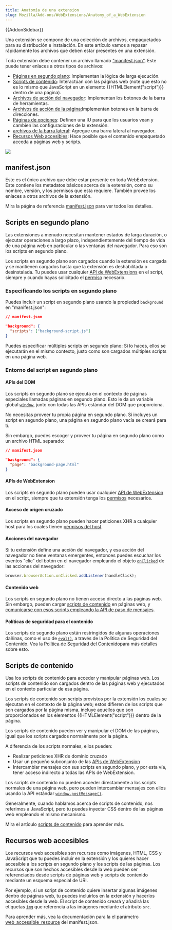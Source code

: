 ```yaml
---
title: Anatomía de una extension
slug: Mozilla/Add-ons/WebExtensions/Anatomy_of_a_WebExtension
---
```


{{AddonSidebar}}

Una extensión se compone de una colección de archivos, empaquetados para su distribución e instalación. En este artículo vamos a repasar rápidamente los archivos que deben estar presentes en una extensión.

Toda extensión debe contener un archivo llamado ["manifest.json"](/es/docs/Mozilla/Add-ons/WebExtensions/Anatomy_of_a_WebExtension#manifest.json). Este puede tener enlaces a otros tipos de archivos:

- [Páginas en segundo plano](/es/docs/Mozilla/Add-ons/WebExtensions/Anatomy_of_a_WebExtension#scripts_en_segundo_plano): Implementan la lógica de larga ejecución.
- [Scripts de contenido](/es/docs/Mozilla/Add-ons/WebExtensions/Anatomy_of_a_WebExtension#scripts_de_contenido): Interactúan con las páginas web (note que esto no es lo mismo que JavaScript en un elemento {{HTMLElement("script")}} dentro de una página).
- [Archivos de acción del navegador](/es/docs/Mozilla/Add-ons/WebExtensions/Anatomy_of_a_WebExtension#acciones_del_navegador_2): Implementan los botones de la barra de herramientas.
- [Archivos de acción de la página:](/es/docs/Mozilla/Add-ons/WebExtensions/Anatomy_of_a_WebExtension#acciones_de_las_páginas)Implementan botones en la barra de direcciones.
- [Páginas de opciones](/es/docs/Mozilla/Add-ons/WebExtensions/Anatomy_of_a_WebExtension#opciones_de_las_páginas): Definen una IU para que los usuarios vean y cambien las configuraciones de la extensión.
- [archivos de la barra lateral](/es/docs/Mozilla/Add-ons/WebExtensions/user_interface/Sidebars): Agregue una barra lateral al navegador.
- [Recursos Web accesibles](/es/docs/Mozilla/Add-ons/WebExtensions/Anatomy_of_a_WebExtension#recursos_web_accesibles): Hace posible que el contenido empaquetado acceda a páginas web y scripts.

![](webextension-anatomy.png)

## manifest.json

Este es el único archivo que debe estar presente en toda WebExtension. Este contiene los metadatos básicos acerca de la extensión, como su nombre, versión, y los permisos que esta requiere. También provee los enlaces a otros archivos de la extensión.

Mira la página de referencia [manifest.json](/es/docs/Mozilla/Add-ons/WebExtensions/manifest.json) para ver todos los detalles.

## Scripts en segundo plano

Las extensiones a menudo necesitan mantener estados de larga duración, o ejecutar operaciones a largo plazo, independientemente del tiempo de vida de una página web en particular o las ventanas del navegador. Para eso son los scripts en segundo plano.

Los scripts en segundo plano son cargados cuando la extensión es cargada y se mantienen cargados hasta que la extensión es deshabilitada o desinstalada. Tu puedes usar cualquier [API de WebExtensions](/es/docs/Mozilla/Add-ons/WebExtensions/API) en el script, siempre y cuando hayas solicitado el [permiso](/es/docs/Mozilla/Add-ons/WebExtensions/manifest.json/permissions) necesario.

### Especificando los scripts en segundo plano

Puedes incluir un script en segundo plano usando la propiedad `background` en "manifest.json":

```json
// manifest.json

"background": {
  "scripts": ["background-script.js"]
}
```

Puedes especificar múltiples scripts en segundo plano: Si lo haces, ellos se ejecutarán en el mismo contexto, justo como son cargados múltiples scripts en una página web.

### Entorno del script en segundo plano

#### APIs del DOM

Los scripts en segundo plano se ejecuta en el contexto de páginas especiales llamadas páginas en segundo plano. Esto le da un variable global [`window`](/es/docs/Web/API/Window), junto con todas las APIs estándar del DOM que proporciona.

No necesitas proveer tu propia página en segundo plano. Si incluyes un script en segundo plano, una página en segundo plano vacía se creará para ti.

Sin embargo, puedes escoger y proveer tu página en segundo plano como un archivo HTML separado:

```json
// manifest.json

"background": {
  "page": "background-page.html"
}
```

#### APIs de WebExtension

Los scripts en segundo plano pueden usar cualquier [API de WebExtension](/es/docs/Mozilla/Add-ons/WebExtensions/API) en el script, siempre que tu extensión tenga los [permisos](/es/docs/Mozilla/Add-ons/WebExtensions/manifest.json/permissions) necesarios.

#### Acceso de origen cruzado

Los scripts en segundo plano pueden hacer peticiones XHR a cualquier host para los cuales tienen [permisos del host](/es/docs/Mozilla/Add-ons/WebExtensions/manifest.json/permissions).

#### Acciones del navegador

Si tu extensión define una acción del navegador, y esa acción del navegador no tiene ventanas emergentes, entonces puedes escuchar los eventos "clic" del botón en el navegador empleando el objeto [`onClicked`](/es/docs/Mozilla/Add-ons/WebExtensions/API/browserAction#onclicked) de las acciones del navegador:

```js
browser.browserAction.onClicked.addListener(handleClick);
```

#### Contenido web

Los scripts en segundo plano no tienen acceso directo a las páginas web. Sin embargo, pueden cargar [scripts de contenido](/es/docs/Mozilla/Add-ons/WebExtensions/Content_scripts) en páginas web, y [comunicarse con esos scripts empleando la API de paso de mensajes](/es/docs/Mozilla/Add-ons/WebExtensions/Content_scripts#communicating_with_background_scripts).

#### Políticas de seguridad para el contenido

Los scripts de segundo plano están restringidos de algunas operaciones dañinas, como el uso de [`eval()`](/es/docs/Web/JavaScript/Reference/Global_Objects/eval), a través de la Política de Seguridad del Contenido. Vea la [Política de Seguridad del Contenido](/es/docs/Mozilla/Add-ons/WebExtensions/Content_Security_Policy)para más detalles sobre esto.

## Scripts de contenido

Usa los scripts de contenido para acceder y manipular páginas web. Los scripts de contenido son cargados dentro de las páginas web y ejecutados en el contexto particular de esa página.

Los scripts de contenido son scripts provistos por la extensión los cuales se ejecutan en el contexto de la página web; estos difieren de los scripts que son cargados por la página misma, incluye aquellos que son proporcionados en los elementos {{HTMLElement("script")}} dentro de la página.

Los scripts de contenido pueden ver y manipular el DOM de las páginas, igual que los scripts cargados normalmente por la página.

A diferencia de los scripts normales, ellos pueden:

- Realizar peticiones XHR de dominio cruzado
- Usar un pequeño subconjunto de las [APIs de WebExtension](/es/docs/Mozilla/Add-ons/WebExtensions/API)
- Intercambiar mensajes con sus scripts en segundo plano, y por esta vía, tener acceso indirecto a todas las APIs de WebExtension.

Los scripts de contenido no pueden acceder directamente a los scripts normales de una página web, pero pueden intercambiar mensajes con ellos usando la API estándar [`window.postMessage()`](/es/docs/Web/API/Window/postMessage).

Generalmente, cuando hablamos acerca de scripts de contenido, nos referimos a JavaScript, pero tu puedes inyectar CSS dentro de las páginas web empleando el mismo mecanismo.

Mira el artículo [scripts de contenido](/es/docs/Mozilla/Add-ons/WebExtensions/Content_scripts) para aprender más.

## Recursos web accesibles

Los recursos web accesibles son recursos como imágenes, HTML, CSS y JavaScript que tu puedes incluir en la extensión y los quieres hacer accesible a los scripts en segundo plano y los scripts de las páginas. Los recursos que son hechos accesibles desde la web pueden ser referenciados desde scripts de páginas web y scripts de contenido mediante un esquema especial de URI.

Por ejemplo, si un script de contenido quiere insertar algunas imágenes dentro de páginas web, tu puedes incluirlos en la extensión y hacerlos accesibles desde la web. El script de contenido creará y añadirá las etiquetas [`img`](/es/docs/Web/HTML/Element/img) que referencia a las imágenes mediante el atributo `src`.

Para aprender más, vea la documentación para la el parámetro [web_accessible_resource](/es/docs/Mozilla/Add-ons/WebExtensions/manifest.json/web_accessible_resources) del manifest.json.
